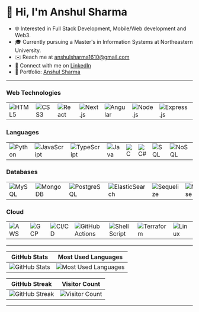 # 👋 Hi, I'm Anshul Sharma

- 🌐 Interested in Full Stack Development, Mobile/Web development and Web3.
- 🎓 Currently pursuing a Master's in Information Systems at Northeastern University.
- ✉️ Reach me at [anshulsharma1610@gmail.com](mailto:anshulsharma1610@gmail.com)
- 💼 Connect with me on [LinkedIn](https://www.linkedin.com/in/anshul1610/)
- 🔗 Portfolio: [Anshul Sharma](https://www.anshulsharma.me/)


---
### Web Technologies
<table>
  <tr>
    <td><img src="https://img.shields.io/badge/-HTML5-E34F26?logo=html5&logoColor=white&style=flat" alt="HTML5"></td>
    <td><img src="https://img.shields.io/badge/-CSS3-1572B6?logo=css3&logoColor=white&style=flat" alt="CSS3"></td>
    <td><img src="https://img.shields.io/badge/-React-61DAFB?logo=react&logoColor=white&style=flat" alt="React"></td>
    <td><img src="https://img.shields.io/badge/-Next.js-000000?logo=next.js&logoColor=white&style=flat" alt="Next.js"></td>
    <td><img src="https://img.shields.io/badge/-Angular-DD0031?logo=angular&logoColor=white&style=flat" alt="Angular"></td>
    <td><img src="https://img.shields.io/badge/-Node.js-339933?logo=node.js&logoColor=white&style=flat" alt="Node.js"></td>
    <td><img src="https://img.shields.io/badge/-Express.js-000000?logo=express&logoColor=white&style=flat" alt="Express.js"></td>
    <td><img src="https://img.shields.io/badge/-Vue.js-4FC08D?logo=vue.js&logoColor=white&style=flat" alt="Vue.js"></td>
    <td><img src="https://img.shields.io/badge/-Redux-764ABC?logo=redux&logoColor=white&style=flat" alt="Redux"></td>
    <td><img src="https://img.shields.io/badge/-REST-61DAFB?style=flat" alt="REST"></td>
  </tr>
</table>

### Languages
<table>
  <tr>
    <td><img src="https://img.shields.io/badge/-Python-3776AB?logo=python&logoColor=white&style=flat" alt="Python"></td>
    <td><img src="https://img.shields.io/badge/-JavaScript-F7DF1E?logo=javascript&logoColor=black&style=flat" alt="JavaScript"></td>
    <td><img src="https://img.shields.io/badge/-TypeScript-3178C6?logo=typescript&logoColor=white&style=flat" alt="TypeScript"></td>
    <td><img src="https://img.shields.io/badge/-Java-007396?logo=java&logoColor=white&style=flat" alt="Java"></td>
    <td><img src="https://img.shields.io/badge/-C-A8B9CC?logo=c&logoColor=white&style=flat" alt="C"></td>
    <td><img src="https://img.shields.io/badge/-C%23-239120?logo=c-sharp&logoColor=white&style=flat" alt="C#"></td>
    <td><img src="https://img.shields.io/badge/-SQL-4479A1?logo=sql&logoColor=white&style=flat" alt="SQL"></td>
    <td><img src="https://img.shields.io/badge/-NoSQL-4DB33D?logo=mongodb&logoColor=white&style=flat" alt="NoSQL"></td>
  </tr>
</table>

### Databases
<table>
  <tr>
    <td><img src="https://img.shields.io/badge/-MySQL-4479A1?logo=mysql&logoColor=white&style=flat" alt="MySQL"></td>
    <td><img src="https://img.shields.io/badge/-MongoDB-47A248?logo=mongodb&logoColor=white&style=flat" alt="MongoDB"></td>
    <td><img src="https://img.shields.io/badge/-PostgreSQL-336791?logo=postgresql&logoColor=white&style=flat" alt="PostgreSQL"></td>
    <td><img src="https://img.shields.io/badge/-ElasticSearch-005571?logo=elasticsearch&logoColor=white&style=flat" alt="ElasticSearch"></td>
    <td><img src="https://img.shields.io/badge/-Sequelize-3766AB?style=flat" alt="Sequelize"></td>
    <td><img src="https://img.shields.io/badge/-Mongoose-47A248?style=flat" alt="Mongoose"></td>
    <td><img src="https://img.shields.io/badge/-SQL%20Server-CC2927?logo=microsoft-sql-server&logoColor=white&style=flat" alt="SQL Server"></td>
  </tr>
</table>

### Cloud
<table>
  <tr>
    <td><img src="https://img.shields.io/badge/-AWS-232F3E?logo=amazon-aws&logoColor=white&style=flat" alt="AWS"></td>
    <td><img src="https://img.shields.io/badge/-GCP-4285F4?logo=google-cloud&logoColor=white&style=flat" alt="GCP"></td>
    <td><img src="https://img.shields.io/badge/-CI/CD-0078D4?logo=azure-devops&logoColor=white&style=flat" alt="CI/CD"></td>
    <td><img src="https://img.shields.io/badge/-GitHub%20Actions-2088FF?logo=github-actions&logoColor=white&style=flat" alt="GitHub Actions"></td>
    <td><img src="https://img.shields.io/badge/-Shell%20Script-4EAA25?logo=gnu-bash&logoColor=white&style=flat" alt="Shell Script"></td>
    <td><img src="https://img.shields.io/badge/-Terraform-623CE4?logo=terraform&logoColor=white&style=flat" alt="Terraform"></td>
    <td><img src="https://img.shields.io/badge/-Linux-FCC624?logo=linux&logoColor=black&style=flat" alt="Linux"></td>
  </tr>
</table>

---

| GitHub Stats | Most Used Languages |
| --- | --- |
| ![GitHub Stats](https://github-stats-five-ashen.vercel.app/api?username=anshulsharma1610&show_icons=true&include_all_commits=true) | ![Most Used Languages](https://github-stats-five-ashen.vercel.app/api/top-langs/?username=anshulsharma1610&layout=compact) |

| GitHub Streak | Visitor Count |
| --- | --- |
| ![GitHub Streak](https://github-readme-streak-stats.herokuapp.com/?user=anshulsharma1610) | ![Visitor Count](https://profile-counter.glitch.me/anshulsharma1610/count.svg) |

---

<!---
anshulsharma1610/anshulsharma1610 is a ✨ special ✨ repository because its `README.md` (this file) appears on your GitHub profile.
You can click the Preview link to take a look at your changes.
--->
